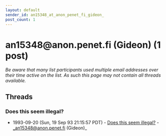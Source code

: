```yaml
---
layout: default
sender_id: an15348_at_anon_penet_fi_gideon_
post_count: 1
---
```


# an15348<span>@</span>anon.penet.fi (Gideon) (1 post)

_Be aware that many list participants used multiple email addresses over their time active on the list. As such this page may not contain all threads available._

## Threads

### Does this seem illegal?
+ 1993-09-20 (Sun, 19 Sep 93 21:15:57 PDT) - [Does this seem illegal?](/archive/1993/09/a835d64b3fec36c749f7cf0a782ab6f0e00c57509623ad9f979aebb57173b3c7) - _an15348@anon.penet.fi (Gideon)_


